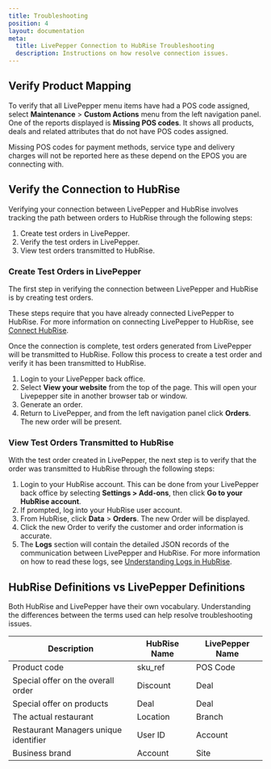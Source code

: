 ```yaml
---
title: Troubleshooting
position: 4
layout: documentation
meta:
  title: LivePepper Connection to HubRise Troubleshooting
  description: Instructions on how resolve connection issues.
---
```


## Verify Product Mapping

To verify that all LivePepper menu items have had a POS code assigned, select **Maintenance** > **Custom Actions** menu from the left navigation panel. One of the reports displayed is **Missing POS codes**. It shows all products, deals and related attributes that do not have POS codes assigned. 

[comment]: # (Might want to include screenshot of this page here)

Missing POS codes for payment methods, service type and delivery charges will not be reported here as these depend on the EPOS you are connecting with.

## Verify the Connection to HubRise

Verifying your connection between LivePepper and HubRise involves tracking the path between orders to HubRise through the following steps:

1. Create test orders in LivePepper.
1. Verify the test orders in LivePepper.
1. View test orders transmitted to HubRise.

### Create Test Orders in LivePepper

The first step in verifying the connection between LivePepper and HubRise is by creating test orders.

These steps require that you have already connected LivePepper to HubRise. For more information on connecting LivePepper to HubRise, see [Connect HubRise](/apps/livepepper/connect-hubrise/).

Once the connection is complete, test orders generated from LivePepper will be transmitted to HubRise. Follow this process to create a test order and verify it has been transmitted to HubRise.

1. Login to your LivePepper back office.
2. Select **View your website** from the top of the page. This will open your Livepepper site in another browser tab or window.
3. Generate an order.
4. Return to LivePepper, and from the left navigation panel click **Orders**. The new order will be present.

### View Test Orders Transmitted to HubRise

With the test order created in LivePepper, the next step is to verify that the order was transmitted to HubRise through the following steps:

1. Login to your HubRise account. This can be done from your LivePepper back office by selecting **Settings > Add-ons**, then click **Go to your HubRise account**.
2. If prompted, log into your HubRise user account.
3. From HubRise, click **Data** > **Orders**. The new Order will be displayed.
4. Click the new Order to verify the customer and order information is accurate.
5. The **Logs** section will contain the detailed JSON records of the communication between LivePepper and HubRise. For more information on how to read these logs, see [Understanding Logs in HubRise](/docs/hubrise-logs).

## HubRise Definitions vs LivePepper Definitions

Both HubRise and LivePepper have their own vocabulary. Understanding the differences between the terms used can help resolve troubleshooting issues.

| Description                           | HubRise Name | LivePepper Name |
| ------------------------------------- | ------------ | --------------- |
| Product code                          | sku_ref      | POS Code        |
| Special offer on the overall order    | Discount     | Deal            |
| Special offer on products             | Deal         | Deal            |
| The actual restaurant                 | Location     | Branch          |
| Restaurant Managers unique identifier | User ID      | Account         |
| Business brand                        | Account      | Site            |
